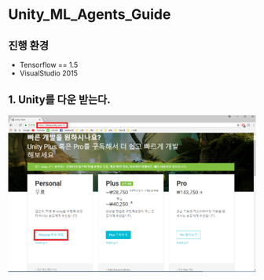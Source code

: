# Unity_ML_Agents_Guide 

## 진행 환경
- Tensorflow == 1.5 
- VisualStudio 2015 

## 1. Unity를 다운 받는다.
![Alt text](/1.unity_download/unity_download.png "unity_download")
